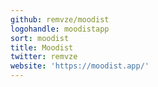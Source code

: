 ```yaml
---
github: remvze/moodist
logohandle: moodistapp
sort: moodist
title: Moodist
twitter: remvze
website: 'https://moodist.app/'
---
```

